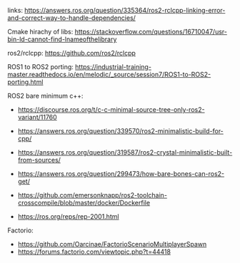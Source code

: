 links: https://answers.ros.org/question/335364/ros2-rclcpp-linking-error-and-correct-way-to-handle-dependencies/

Cmake hirachy of libs: https://stackoverflow.com/questions/16710047/usr-bin-ld-cannot-find-lnameofthelibrary

ros2/rclcpp: https://github.com/ros2/rclcpp

ROS1 to ROS2 porting: https://industrial-training-master.readthedocs.io/en/melodic/_source/session7/ROS1-to-ROS2-porting.html



ROS2 bare minimum c++:
* https://discourse.ros.org/t/c-c-minimal-source-tree-only-ros2-variant/11760
* https://answers.ros.org/question/339570/ros2-minimalistic-build-for-cpp/
* https://answers.ros.org/question/319587/ros2-crystal-minimalistic-built-from-sources/
* https://answers.ros.org/question/299473/how-bare-bones-can-ros2-get/


* https://github.com/emersonknapp/ros2-toolchain-crosscompile/blob/master/docker/Dockerfile
* https://ros.org/reps/rep-2001.html


Factorio: 
* https://github.com/Oarcinae/FactorioScenarioMultiplayerSpawn
* https://forums.factorio.com/viewtopic.php?t=44418